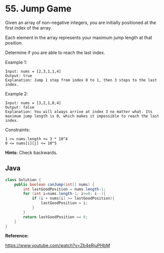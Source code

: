 # 55. Jump Game

Given an array of non-negative integers, you are initially positioned at the first index of the array.

Each element in the array represents your maximum jump length at that position.

Determine if you are able to reach the last index.

Example 1:
```
Input: nums = [2,3,1,1,4]
Output: true
Explanation: Jump 1 step from index 0 to 1, then 3 steps to the last index.
```
Example 2:
```
Input: nums = [3,2,1,0,4]
Output: false
Explanation: You will always arrive at index 3 no matter what. Its maximum jump length is 0, which makes it impossible to reach the last index.
```

Constraints:
```
1 <= nums.length <= 3 * 10^4
0 <= nums[i][j] <= 10^5
```

**Hints:**
Check backwards.

## Java

```java
class Solution {
    public boolean canJump(int[] nums) {
        int lastGoodPosition = nums.length-1;
        for (int i=nums.length-1; i>=0; i--){
            if (i + nums[i] >= lastGoodPosition){
                lastGoodPosition = i;
            }
        }
        return lastGoodPosition == 0;
    }
}
```

**Reference:**

https://www.youtube.com/watch?v=Zb4eRjuPHbM
